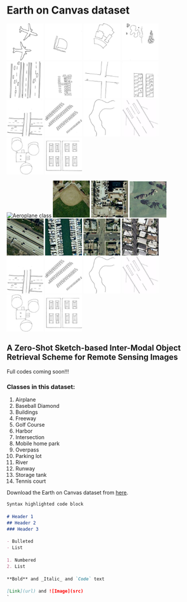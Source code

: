 # Earth on Canvas dataset
<img src="79.jpg" alt="Aeroplane class" width="100" /> <img src="1.jpg" alt="Baseball Diamond class" width="100"/> <img src="2.jpg" alt="Buildings class" width="100"/> <img src="41.jpg" alt="Golf course class" width="100"/> <img src="87.jpg" alt="Freeway class" width="100"/> <img src="5.jpg" alt="Harbor class" width="100"/> <img src="64.jpg" alt="Intersection class" width="100"/> <img src="7.jpg" alt="Mobilehome park class" width="100"/> <img src="8.jpg" alt="Overpass class" width="100"/> <img src="19.jpg" alt="Parking lot class" width="100"/> <img src="34.jpg" alt="River class" width="100"/> <img src="80.jpg" alt="Runway" width="100"/> <img src="32.jpg" alt="Storage tank class" width="100"/> <img src="20.jpg" alt="Tennis court class" width="100"/>

<img src="airplane00.tif" alt="Aeroplane class" width="100" /> <img src="baseballdiamond01.png" alt="Baseball Diamond class" width="100"/> <img src="buildings09.png" alt="Buildings class" width="100"/> <img src="golfcourse07.png" alt="Golf course class" width="100"/> <img src="freeway06.png" alt="Freeway class" width="100"/> <img src="harbor12.png" alt="Harbor class" width="100"/> <img src="intersection12.png" alt="Intersection class" width="100"/> <img src="mobilehomepark18.png" alt="Mobilehome park class" width="100"/> <img src="8.jpg" alt="Overpass class" width="100"/> <img src="19.jpg" alt="Parking lot class" width="100"/> <img src="34.jpg" alt="River class" width="100"/> <img src="80.jpg" alt="Runway" width="100"/> <img src="32.jpg" alt="Storage tank class" width="100"/> <img src="20.jpg" alt="Tennis court class" width="100"/>

## A Zero-Shot Sketch-based Inter-Modal Object Retrieval Scheme for Remote Sensing Images


Full codes coming soon!!!

### Classes in this dataset:
1. Airplane
2. Baseball Diamond
3. Buildings
4. Freeway
5. Golf Course
6. Harbor
7. Intersection
8. Mobile home park
9. Overpass
10. Parking lot
11. River
12. Runway
13. Storage tank
14. Tennis court

Download the Earth on Canvas dataset from [here](https://drive.google.com/file/d/1bCElAva8lA-BCUHrAQkDu_CK0Cb7O7cD/view?usp=sharing).


```markdown
Syntax highlighted code block

# Header 1
## Header 2
### Header 3

- Bulleted
- List

1. Numbered
2. List

**Bold** and _Italic_ and `Code` text

[Link](url) and ![Image](src)
`
